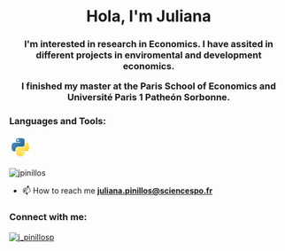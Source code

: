 
<h1 align="center">Hola, I'm Juliana</h1>
<h3 align="center">I'm interested in research in Economics. I have assited in different projects in enviromental and development economics.

I finished my master at the Paris School of Economics and Université Paris 1 Patheón Sorbonne.</h3>

<h3 align="left">Languages and Tools:</h3>
<p align="left"> <a href="https://www.python.org" target="_blank"> <img src="https://raw.githubusercontent.com/devicons/devicon/master/icons/python/python-original.svg" alt="python" width="40" height="40"/> </a> </p>

<p><img align="center" src="https://github-readme-stats.vercel.app/api/top-langs?username=jpinillos&show_icons=true&locale=en&layout=compact" alt="jpinillos" /></p>

- 📫 How to reach me **juliana.pinillos@sciencespo.fr**

<h3 align="left">Connect with me:</h3>
<p align="left">
<a href="https://twitter.com/j_pinillosp" target="blank"><img align="center" src="https://cdn.jsdelivr.net/npm/simple-icons@3.0.1/icons/twitter.svg" alt="j_pinillosp" height="30" width="40" /></a>
</p>
